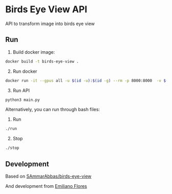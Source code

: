 # Birds Eye View API

API to transform image into birds eye view

## Run

1. Build docker image:

``` bash
docker build -t birds-eye-view .
```

2. Run docker

``` bash
docker run -it --gpus all -u $(id -u):$(id -g) --rm -p 8000:8000  -v $(pwd):/app -w /app --env DISPLAY=$DISPLAY -v /tmp/.X11-unix:/tmp/.X11-unix birds-eye-view /bin/bash
```

3. Run API
```bash
python3 main.py
```

Alternatively, you can run through bash files:

1. Run
```bash
./run
```

2. Stop
```bash
./stop
```

## Development
Based on [SAmmarAbbas/birds-eye-view](https://github.com/SAmmarAbbas/birds-eye-view/tree/master)

And development from [Emiliano Flores](https://github.com/EmilianoHFlores)
